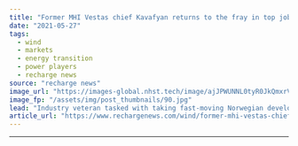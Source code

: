 ```yaml
---
title: "Former MHI Vestas chief Kavafyan returns to the fray in top job at Aker Offshore Wind"
date: "2021-05-27"
tags: 
  - wind
  - markets
  - energy transition
  - power players
  - recharge news
source: "recharge news"
image_url: "https://images-global.nhst.tech/image/ajJPWUNNL0tyR0JkQmxrVW8zSlJxcXJLdG45QjRrVGtwTlBZTXoybFQ5ND0=/nhst/binary/8b7fcca1588d685b4d2093a058e07d61"
image_fp: "/assets/img/post_thumbnails/90.jpg"
lead: "Industry veteran tasked with taking fast-moving Norwegian developer into growth mode in Asia, Europe and North America"
article_url: "https://www.rechargenews.com/wind/former-mhi-vestas-chief-kavafyan-returns-to-the-fray-in-top-job-at-aker-offshore-wind/2-1-1016689"
---
```


---
